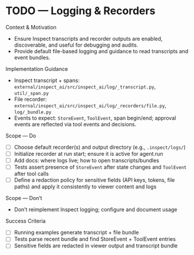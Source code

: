 # TODO — Logging & Recorders

Context & Motivation
- Ensure Inspect transcripts and recorder outputs are enabled, discoverable, and useful for debugging and audits.
- Provide default file-based logging and guidance to read transcripts and event bundles.

Implementation Guidance
- Inspect transcript + spans: `external/inspect_ai/src/inspect_ai/log/_transcript.py`, `util/_span.py`
- File recorder: `external/inspect_ai/src/inspect_ai/log/_recorders/file.py`, `log/_bundle.py`
- Events to expect: `StoreEvent`, `ToolEvent`, span begin/end; approval events are reflected via tool events and decisions.

Scope — Do
- [ ] Choose default recorder(s) and output directory (e.g., `.inspect/logs/`)
- [ ] Initialize recorder at run start; ensure it is active for agent.run
- [ ] Add docs: where logs live; how to open transcripts/bundles
- [ ] Tests assert presence of `StoreEvent` after state changes and `ToolEvent` after tool calls
 - [ ] Define a redaction policy for sensitive fields (API keys, tokens, file paths) and apply it consistently to viewer content and logs

Scope — Don’t
- Don’t reimplement Inspect logging; configure and document usage

Success Criteria
- [ ] Running examples generate transcript + file bundle
- [ ] Tests parse recent bundle and find StoreEvent + ToolEvent entries
 - [ ] Sensitive fields are redacted in viewer output and transcript bundle

